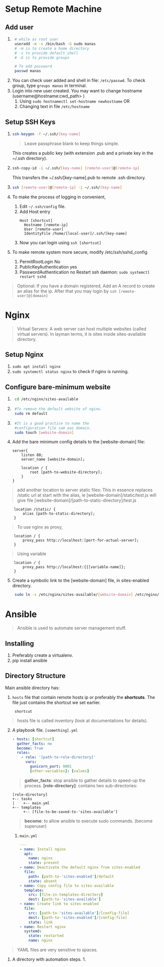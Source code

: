 # Setup Remote Machine
## Add user
1. ```bash
    # while as root user
    useradd -m -s /bin/bash -G sudo manas
    # -m is to create a home directory
    # -s to provide default shell
    # -G is to provide groups

    # To add password
    passwd manas
    ```
2. You can check user added and shell in file: `/etc/passwd`.
To check group, type `groups manas` in terminal.
3. Login into new user created.
You may want to change hostname (username@hostname:cwd_path> )
    1. Using `sudo hostnamectl set-hostname newhostname` 
    OR
    2. Changing text in file `/etc/hostname`

## Setup SSH Keys
1.  ```bash
    ssh-keygen -f ~/.ssh/[key-name]
    ```
    >Leave passphrase blank to keep things simple.

    This creates a public key (with extension .pub and a private key in the ~/.ssh directory).
2.  ```bash
    ssh-copy-id -i ~/.ssh/[key-name] [remote-user]@[remote-ip]
    ```
    This transfers the ~/.ssh/[key-name].pub to remote .ssh directory.
3.  ```bash
    ssh [remote-user]@[remote-ip] -i ~/.ssh/[key-name]
    ```
4. To make the process of logging in convenient,
   1. Edit `~/.ssh/config` file.
   2. Add Host entry
      ```
      Host [shortcut]
        Hostname [remote-ip]
        User [remote-user]
        IdentityFile /home/[local-user]/.ssh/[key-name]
      ```
    3. Now you can login using `ssh [shortcut]`
5. To make remote system more secure, modify /etc/ssh/sshd_config
   1. PermitRootLogin No
   2. PublicKeyAuthentication yes
   3. PasswordAuthentication no
    Restart ssh daemon: ```sudo systemctl restart sshd```

>Optional: If you have a domain registered,
>Add an A record to create an alias for the ip.
>After that you may login by 
`ssh [remote-user]@[domain]`

# Nginx
>Virtual Servers: A web server can host multiple websites (called virtual servers). In layman terms, it is sites inside sites-available directory.
## Setup Nginx
1. `sudo apt install nginx`
2. `sudo systemctl status nginx` to check if nginx is running.

## Configure bare-minimum website
1. ```bash
    cd /etc/nginx/sites-available
    ```
2. ```bash
    #To remove the default website of nginx.
    sudo rm default 
    ```
3. ```bash
    #It is a good practice to name the
    #configuration file sam eas domain.
    sudo touch [website-domain]
    ```
4. Add the bare minimum config details to the [website-domain] file:
    ```nginx
    server{
        listen 80;
        server_name [website-domain];

        location / {
            root [path-to-website-directory];
        }
    }
    ```
>add another location to server static files:
>This in essence replaces /static url at start with the alias, ie [website-domain]/static/test.js will give file [website-domain]/[path-to-static-directory]/test.js
```nginx
    location /static/ {
        alias [path-to-static-directory];
    }
```
>To use nginx as proxy, 
```nginx
    location / {
        proxy_pass http://localhost:[port-for-actual-server];
    }
```
>Using variable
```nginx
    location / {
        proxy_pass http://localhost:{{[variable-name]};
    }
```
 
5. Create a symbolic link to the [website-domain] file, in sites-enabled directory.
   ```bash
    sudo ln -s /etc/nginx/sites-available/[website-domain] /etc/nginx/sites-enabled/[website-domain]
   ```

# Ansible
>Ansible is used to automate server management stuff.
## Installing
1. Preferably create a virtualenv.
2. pip install ansible

## Directory Structure
Main ansible directory has:
1. `hosts` file that contain remote hosts ip or preferably the **shortcuts**.
   The file just contains the shortcut we set earlier.
   ```
    shortcut
   ```
>hosts file is called inventory (look at documentations for details).
2. A playbook file. `[something].yml`
   ```yaml
   - hosts: [shortcut]
     gather_facts: no
     become: True
     roles:
       - role: '[path-to-role-directory]'
         vars:
           gunicorn_port: 9001
           [other-variables]: [values]
   ```
   >**gather_facts**: stop ansible to gather details to speed-up the process.
   >**[role-directory]**: contains two sub-directories:
   ```
   [role-directory]
   +-- tasks
   |    +-- main.yml
   +-- templates
        +-- [file-to-be-saved-to-'sites-available']
   ```
   >**become**: to allow ansible to execute sudo commands. (become superuser)
   1. `main.yml`
      ```yaml
      ---
      - name: Install nginx
        apt:
          name: nginx
          state: present
      - name: Deactivate the default nginx from sites-enabled
        file:
          path: [path-to-'sites-enabled']/default
          state: absent
      - name: Copy config file to sites-available
        template:
          src: [file-in-templates-directory]
          dest: [path-to-'sites-available']
      - name: Create link to sites-enabled
        file:
          src: [path-to-'sites-available']/[config-file]
          dest: [path-to-'sites-enabled']/[config-file]
          state: link
      - name: Restart nginx
        systemd:
          state: restarted
          name: nginx
      ```
>YAML files are very sensitive to spaces.


1. A directory with automation steps.
   1. 